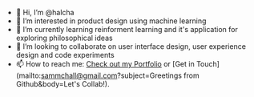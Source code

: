 - 👋 Hi, I’m @halcha
- 👀 I’m interested in product design using machine learning
- 🌱 I’m currently learning reinforment learning and it's application for exploring philosophical ideas 
- 💞️ I’m looking to collaborate on user interface design, user experience design and code experiments
- 📫 How to reach me: [Check out my Portfolio](https://halcha.github.io) or [Get in Touch](mailto:sammchall@gmail.com?subject=Greetings from Github&body=Let's Collab!).

<!---
halcha/halcha is a ✨ special ✨ repository because its `README.md` (this file) appears on your GitHub profile.
You can click the Preview link to take a look at your changes.
--->
